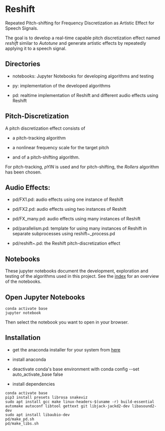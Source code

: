 Reshift
=======

Repeated Pitch-shifting for Frequency Discretization as Artistic Effect for Speech Signals.

The goal is to develop a real-time capable pitch discretization effect named *reshift*  similar to *Autotune* and generate artistic effects by repeatedly applying it to a speech signal.


Directories
-----------

* notebooks: Jupyter Notebooks for developing algorithms and testing

* py: implementation of the developed algorithms

* pd: realtime implementation of Reshift and different audio effects using Reshift


Pitch-Discretization
--------------------

A pitch discretization effect consists of

* a pitch-tracking algorithm

* a nonlinear frequency scale for the target pitch

* and of a pitch-shifting algorithm.

For pitch-tracking, *pYIN* is used and for pitch-shifting, the *Rollers* algorithm has been chosen.


Audio Effects:
--------------

* pd/FX1.pd: audio effects using one instance of Reshift

* pd/FX2.pd: audio effects using two instances of Reshift

* pd/FX_many.pd: audio effects using many instances of Reshift

* pd/parallelism.pd: template for using many instances of Reshift in separate subprocesses using reshift~_process.pd

* pd/reshift~.pd: the Reshift pitch-discretization effect


Notebooks
---------

These jupyter notebooks document the development, exploration and testing of the algorithms used in this project.
See the [index](notebooks/Index.ipynb) for an overview of the notebooks.


Open Jupyter Notebooks
----------------------

```
conda activate base
jupyter notebook
```

Then select the notebook you want to open in your browser.


Installation
-----------

* get the anaconda installer for your system from [here](https://www.anaconda.com/products/individual)

* install anaconda

* deactivate conda's base environment with
        conda config --set auto_activate_base false

* install dependencies

```
conda activate base
pip3 install presets librosa snakeviz
sudo apt install gcc make linux-headers-$(uname -r) build-essential automake autoconf libtool gettext git libjack-jackd2-dev libasound2-dev
sudo apt install libaubio-dev
pd/make_pd.sh
pd/make_libs.sh
```

